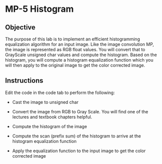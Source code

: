 # MP-5 Histogram

## Objective
The purpose of this lab is to implement an efficient histogramming equalization algorithm for an input image. Like the image convolution MP, the image is represented as RGB float values. You will convert that to GrayScale unsigned char values and compute the histogram. Based on the histogram, you will compute a histogram equalization function which you will then apply to the original image to get the color corrected image.

## Instructions

Edit the code in the code tab to perform the following:

- Cast the image to unsigned char

- Convert the image from RGB to Gray Scale. You will find one of the lectures and textbook chapters helpful.

- Compute the histogram of the image

- Compute the scan (prefix sum) of the histogram to arrive at the histogram equalization function

- Apply the equalization function to the input image to get the color corrected image
